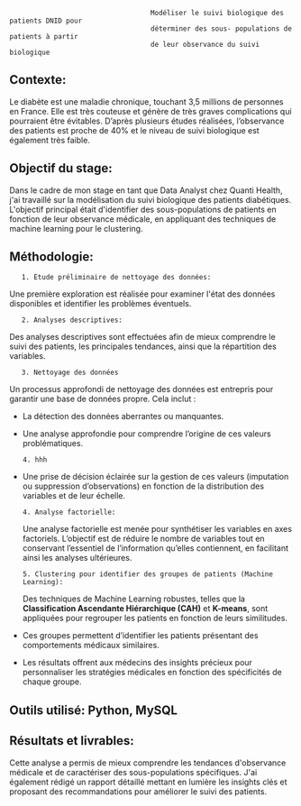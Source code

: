                                        Modéliser le suivi biologique des patients DNID pour
                                       déterminer des sous- populations de patients à partir
                                       de leur observance du suivi biologique

## Contexte:

Le diabète est une maladie chronique, touchant 3,5 millions de personnes en France. Elle est très couteuse et génère de très graves complications qui pourraient être évitables. 
D’après plusieurs études réalisées, l’observance des patients est proche de 40% et le niveau de suivi biologique est également très faible.

## Objectif du stage:

Dans le cadre de mon stage en tant que Data Analyst chez Quanti Health, j'ai travaillé sur la modélisation du suivi biologique des patients diabétiques. L'objectif principal était d'identifier des sous-populations de patients en fonction de leur observance médicale, en appliquant des techniques de machine learning pour le clustering.

## Méthodologie:

       1. Étude préliminaire de nettoyage des données:
  
  Une première exploration est réalisée pour examiner l'état des données disponibles et identifier les problèmes éventuels.
  
       2. Analyses descriptives:

  Des analyses descriptives sont effectuées afin de mieux comprendre le suivi des patients, les principales tendances, ainsi que la répartition des variables.
  
       3. Nettoyage des données
   
  Un processus approfondi de nettoyage des données est entrepris pour garantir une base de données propre. Cela inclut :
- La détection des données aberrantes ou manquantes.
- Une analyse approfondie pour comprendre l’origine de ces valeurs problématiques.

      4. hhh
  
- Une prise de décision éclairée sur la gestion de ces valeurs (imputation ou suppression d’observations) en fonction de la distribution des variables et de leur échelle.

      4. Analyse factorielle:

  Une analyse factorielle est menée pour synthétiser les variables en axes factoriels. L’objectif est de réduire le nombre de variables tout en conservant l’essentiel de l’information qu’elles contiennent, en facilitant ainsi les analyses ultérieures.
  
      5. Clustering pour identifier des groupes de patients (Machine Learning):

  Des techniques de Machine Learning robustes, telles que la **Classification Ascendante Hiérarchique (CAH)** et **K-means**, sont appliquées pour regrouper les patients en fonction de leurs similitudes.

- Ces groupes permettent d’identifier les patients présentant des comportements médicaux similaires.
- Les résultats offrent aux médecins des insights précieux pour personnaliser les stratégies médicales en fonction des spécificités de chaque groupe.

## Outils utilisé: Python, MySQL

## Résultats et livrables:

Cette analyse a permis de mieux comprendre les tendances d'observance médicale et de caractériser des sous-populations spécifiques. J'ai également rédigé un rapport détaillé mettant en lumière les insights clés et proposant des recommandations pour améliorer le suivi des patients.

